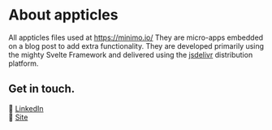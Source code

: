 # About appticles

All appticles files used at https://minimo.io/ 
They are micro-apps embedded on a blog post to add extra functionality.
They are developed primarily using the mighty Svelte Framework and delivered using the [jsdelivr](https://www.jsdelivr.com/) distribution platform.

## Get in touch.
💼 [LinkedIn](https://www.linkedin.com/in/nicolas-erramuspe/)<br>
🚀 [Site](https://minimo.io)<br>
